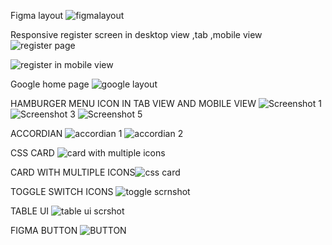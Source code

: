 Figma layout
![figmalayout](https://user-images.githubusercontent.com/102942137/164969144-090f0f30-9bab-4c24-83a4-f717d725ec85.png)

Responsive register screen in desktop view ,tab ,mobile view
![register page](https://user-images.githubusercontent.com/102942137/164969167-40cd06ad-2c6a-4eac-9881-7ce2f4f82530.png)


![register in mobile view](https://user-images.githubusercontent.com/102942137/164969193-c21e4edc-d742-4fbf-a8da-69741fe70185.png)

Google home page
![google layout](https://user-images.githubusercontent.com/102942137/164969215-4228ff36-3973-4fa4-825a-2a2ca67bc341.png)

HAMBURGER MENU ICON IN
TAB VIEW AND MOBILE VIEW
![Screenshot 1](https://user-images.githubusercontent.com/102942137/163106757-f0479865-79c7-43b5-9dbc-9f1b4b1a93ad.png)
![Screenshot 3](https://user-images.githubusercontent.com/102942137/163106813-60ef575b-fde3-4ffe-bfec-a433fa49d5ad.png)
![Screenshot 5](https://user-images.githubusercontent.com/102942137/163106830-c077b280-11cb-4adf-b7e3-c81fedebef13.png)

ACCORDIAN
![accordian 1](https://user-images.githubusercontent.com/102942137/163107759-0e9b6987-a584-45a7-bf5a-bb843e8459da.png)
![accordian 2](https://user-images.githubusercontent.com/102942137/163107770-b0c4b472-6c71-4c11-a639-1b6b63222d68.png)

CSS CARD
![card with multiple icons](https://user-images.githubusercontent.com/102942137/164968445-0e36a335-8301-46e2-9a97-0b7e04ce4dbd.png)

CARD WITH MULTIPLE ICONS![css card](https://user-images.githubusercontent.com/102942137/164969243-3fb8c7c9-8be9-4210-bef3-613b72d27df6.png)

TOGGLE SWITCH ICONS
![toggle scrnshot](https://user-images.githubusercontent.com/102942137/164968487-42fee19f-0e45-40ba-a831-166865cbc3a9.png)

TABLE UI
![table ui scrshot](https://user-images.githubusercontent.com/102942137/164968510-d52b72d5-0ef6-4b2c-8929-9a20616a70a8.png)

FIGMA BUTTON 
![BUTTON](https://user-images.githubusercontent.com/102942137/164969277-d4db7765-5df2-45e0-8b4a-c82e0640d34a.png)
